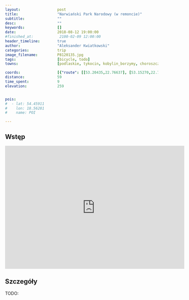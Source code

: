 ```yaml
---
layout:                 post
title:                  "Narwiański Park Narodowy (w remoncie)"
subtitle:               ""
desc:                   ""
keywords:               []
date:                   2018-08-12 19:00:00
#finished_at:            2100-02-09 12:00:00
header_timeline:        true
author:                 "Aleksander Kwiatkowski"
categories:             trip
image_filename:         P8120135.jpg
tags:                   [bicycle, todo]
towns:                  [podlaskie, tykocin, kobylin_borzymy, choroszcz]

coords:                 [{"route": [[53.20435,22.76637], [53.15270,22.74989], [53.11779,22.77873], [53.10481,22.79555], [53.11027,22.78182], [53.12953,22.77564], [53.13314,22.80396], [53.14395,22.79864], [53.15280,22.85512], [53.14786,22.87280], [53.12716,22.87743], [53.15548,22.86559], [53.20825,22.78130]], "type": "bicycle"}]
distance:               59
time_spent:             9
elevation:              259


pois:
#  - lat: 54.45911
#    lon: 18.56281
#    name: POI

---
```



## Wstęp

<iframe height='405' width='590' frameborder='0' allowtransparency='true' scrolling='no' src='https://www.strava.com/activities/1767934537/embed/04a8408b5a8f757d19dc25b1fefad6374e752116'></iframe>

## Szczegóły

TODO:
